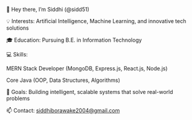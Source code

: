 👋 Hey there, I’m Siddhi (@sidd51)

💡 Interests: Artificial Intelligence, Machine Learning, and innovative tech solutions

🎓 Education: Pursuing B.E. in Information Technology

💻 Skills:

MERN Stack Developer (MongoDB, Express.js, React.js, Node.js)

Core Java (OOP, Data Structures, Algorithms)

🚀 Goals: Building intelligent, scalable systems that solve real-world problems

📫 Contact: siddhiborawake2004@gmail.com
